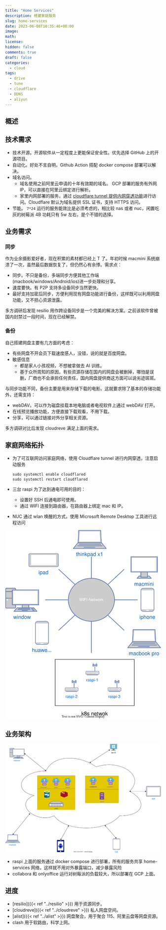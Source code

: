 ```yaml
---
title: "Home Services"
description: 搭建家庭服务
slug: home-services
date: 2023-06-08T10:35:46+08:00
image:
math:
license:
hidden: false
comments: true
draft: false
categories:
  - cloud
tags:
  - drive
  - tune
  - cloudflare
  - DDNS
  - aliyun
---
```


## 概述

## 技术需求

- 技术开源。开源软件从一定程度上更能保证安全性。优先选择 GitHub 上的开源项目。
- 自动化。好处不言自明，Github Action 搭配 docker compose 部署可以解决。
- 域名访问。
  - 域名使用之前阿里云申请的十年有效期的域名。 GCP 部署的服务有外网 IP，可以直接在阿里云绑定进行解析。
  - 家里内网部署的服务，通过 [cloudflare tunnel 提供内网穿透功能](https://sspai.com/post/79278)进行访问。Cloudflare 默认为域名提供 SSL 证书，支持 HTTPS 访问。
- 节能。 `7*24` 运行的服务能效比是必须考虑的，相比较 nas 或者 nuc，闲置吃灰的树莓派 4B 功耗只有 5w 左右，是个不错的选择。

## 业务需求

### 同步

作为业余摄影爱好者，现在积累的素材都已经上 T 了。年初时候 macmini 系统崩溃了一次，虽然最后数据恢复了，但仍然心有余悸。需求点：

- 同步。不只是备份，多端同步方便其他工作端(macbook/windows/Android/ios)进一步处理和分享。
- 速度要快。有 P2P 支持多设备同步当然更快。
- 最好支持加密后同步，方便利用现有网盘功能进行备份，这样既可以利用网盘功能，又不担心资源泄露。

多方调研后发现 resilio 用作跨设备同步是一个完美的解决方案。之前该软件曾被国内封禁过一段时间，现在已经解禁。

### 备份

自己搭建网盘主要有几方面的考虑：

- 有些网盘不开会员下载速度感人，没错，说的就是百度网盘。
- 敏感信息
  - 都是家人小孩视频，不想被拿做去 AI 训练。
  - 基于众所周知的原因，有些资源存储在国内的网盘会被删掉，哪怕是误删，厂商也不会承担任何责任，国内网盘提供商这方面可以说劣迹斑斑。

与同步功能不同，备份主要是用来存储下载的电影。这就要求除了基本的存储功能外，还需支持：

- webDAV。可以作为磁盘挂载本地电脑或者电视软件上通过 webDAV 打开。
- 在线预览播放功能，方便直接下载观看，不用下载。
- 分享，可以通过链接对外分享相关资源。

多方调研对比后发现 cloudreve 满足上面的需求。

## 家庭网络拓扑

- 为了可互联网访问家庭网络，使用 Cloudflare tunnel 进行内网穿透，注意启动服务

  ```shell
  sudo systemctl enable cloudflared
  sudo systemctl restart cloudflared
  ```

- 三台 raspi 为了达到通电可用的目的：

  - 设置好 SSH 后通电即可使用。
  - 通过 WIFI 连接到路由器，在路由器上绑定 mac 和 IP。

- NUC 通过 wlan 唤醒的方式，使用 Microsoft Remote Desktop 工具进行远程访问

![Network topology](images/network-topology.drawio.svg)

## 业务架构

![arch](images/arch.drawio.svg)

- raspi 上面的服务通过 docker compose 进行部署，所有的服务共享 home-services 网络，这样就不用对外暴露端口，减少暴露风险
- collabora 和 onlyoffice 运行对树莓派的负载较大，所以部署在 GCP 上面。

## 进度

- [resilio]({{< ref "../resilio" >}}) 用于资源同步。
- [cloudreve]({{< ref "../cloudreve" >}}) 私人网盘空间。
- [alist]({{< ref "../alist" >}}) 网盘聚合，用于聚合 115、阿里云盘等网盘资源。
- clash 用于软路由，科学上网。

```

```
